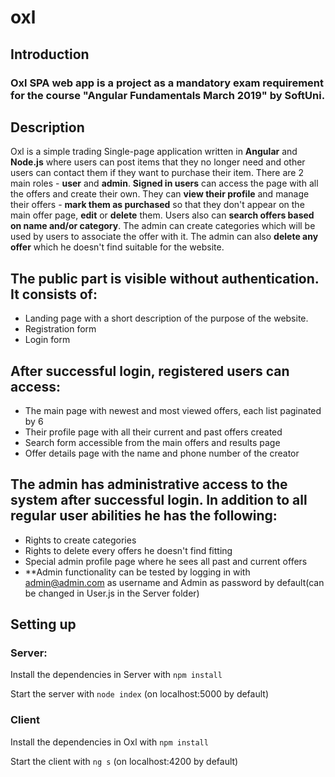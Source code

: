 # oxl
## Introduction
### Oxl SPA web app is a project as a mandatory exam requirement for the course "Angular Fundamentals March 2019" by SoftUni.
## Description
Oxl is a simple trading Single-page application written in **Angular** and **Node.js** where users can post items that they no longer need and other users can contact them if they want to purchase their item. There are 2 main roles - **user** and **admin**. **Signed in users** can access the page with all the offers and create their own. They can **view their profile** and manage their offers - **mark them as purchased** so that they don't appear on the main offer page, **edit** or **delete** them. Users also can **search offers based on name and/or category**. The admin can create categories which will be used by users to associate the offer with it. The admin can also **delete any offer** which he doesn't find suitable for the website.

## The public part is visible without authentication. It consists of:
* Landing page with a short description of the purpose of the website.
* Registration form
* Login form

## After successful login, registered users can access:
* The main page with newest and most viewed offers, each list paginated by 6
* Their profile page with all their current and past offers created
* Search form accessible from the main offers and results page
* Offer details page with the name and phone number of the creator

## The admin has administrative access to the system after successful login. In addition to all regular user abilities he has the following:
* Rights to create categories
* Rights to delete every offers he doesn't find fitting
* Special admin profile page where he sees all past and current offers
* **Admin functionality can be tested by logging in with admin@admin.com as username and Admin as password by default(can be changed in User.js in the Server folder)

## Setting up
### Server:

Install the dependencies in Server with `npm install`

Start the server with `node index` (on localhost:5000 by default)

### Client

Install the dependencies in Oxl with `npm install`

Start the client with `ng s` (on localhost:4200 by default)


